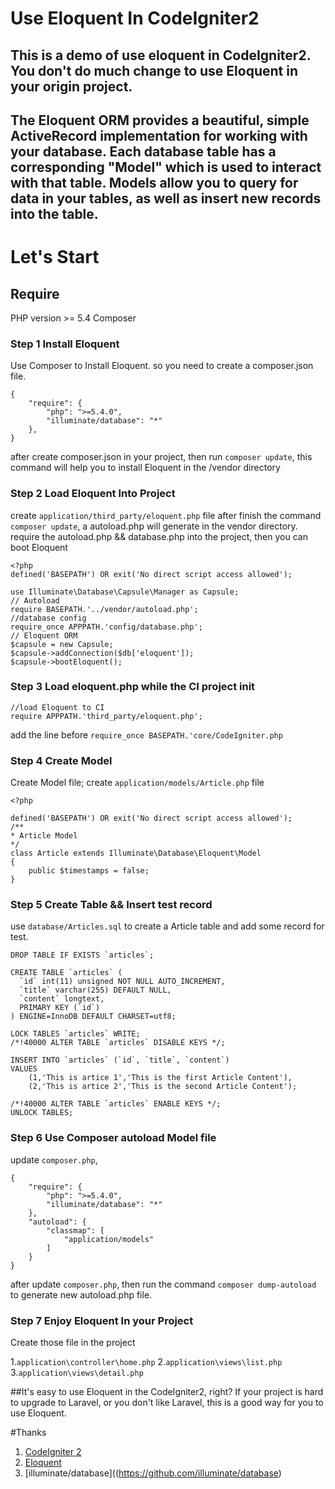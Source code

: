 # Use Eloquent In CodeIgniter2

## This is a demo of use eloquent in CodeIgniter2. You don't do much change to use Eloquent in your origin project.

## The Eloquent ORM provides a beautiful, simple ActiveRecord implementation for working with your database. Each database table has a corresponding "Model" which is used to interact with that table. Models allow you to query for data in your tables, as well as insert new records into the table.

# Let's Start

## Require
PHP version >= 5.4
Composer

### Step 1  Install Eloquent
Use Composer to Install Eloquent. so you need to create a composer.json file.

```
{
    "require": {
        "php": ">=5.4.0",
        "illuminate/database": "*"
    },
}

```
after create composer.json in your project, then run `composer update`, this command will help you to install Eloquent in the /vendor directory

### Step 2  Load Eloquent Into Project
create `application/third_party/eloquent.php` file
after finish the command `composer update`, a autoload.php will generate in the vendor directory.
require the autoload.php && database.php into the project,
then you can boot Eloquent

```
<?php
defined('BASEPATH') OR exit('No direct script access allowed');

use Illuminate\Database\Capsule\Manager as Capsule;
// Autoload
require BASEPATH.'../vendor/autoload.php';
//database config
require_once APPPATH.'config/database.php';
// Eloquent ORM
$capsule = new Capsule;
$capsule->addConnection($db['eloquent']);
$capsule->bootEloquent();

```

### Step 3  Load eloquent.php while the CI project init

```
//load Eloquent to CI
require APPPATH.'third_party/eloquent.php';

```

add the line before `require_once BASEPATH.'core/CodeIgniter.php`


### Step 4 Create Model

Create Model file; create `application/models/Article.php` file

```
<?php

defined('BASEPATH') OR exit('No direct script access allowed');
/**
* Article Model
*/
class Article extends Illuminate\Database\Eloquent\Model
{
    public $timestamps = false;
}

```

### Step 5 Create Table && Insert test record

use `database/Articles.sql` to create a Article table and add some record for test.

```
DROP TABLE IF EXISTS `articles`;

CREATE TABLE `articles` (
  `id` int(11) unsigned NOT NULL AUTO_INCREMENT,
  `title` varchar(255) DEFAULT NULL,
  `content` longtext,
  PRIMARY KEY (`id`)
) ENGINE=InnoDB DEFAULT CHARSET=utf8;

LOCK TABLES `articles` WRITE;
/*!40000 ALTER TABLE `articles` DISABLE KEYS */;

INSERT INTO `articles` (`id`, `title`, `content`)
VALUES
    (1,'This is artice 1','This is the first Article Content'),
    (2,'This is artice 2','This is the second Article Content');

/*!40000 ALTER TABLE `articles` ENABLE KEYS */;
UNLOCK TABLES;
```

### Step 6  Use Composer autoload Model file
update `composer.php`,

```
{
    "require": {
        "php": ">=5.4.0",
        "illuminate/database": "*"
    },
    "autoload": {
        "classmap": [
            "application/models"
        ]
    }
}
```

after update `composer.php`, then run the command `composer dump-autoload` to generate new autoload.php file.


### Step 7  Enjoy Eloquent In your Project
Create those file in the project

1.`application\controller\home.php`
2.`application\views\list.php`
3.`application\views\detail.php`


##It's easy to use Eloquent in the CodeIgniter2, right?
If your project is hard to upgrade to Laravel, or you don't like Laravel, this is a good way for you to use Eloquent.


#Thanks
1. [CodeIgniter 2](http://www.codeigniter.com/download)
2. [Eloquent](https://laravel.com/docs/5.3/eloquent)
3. [illuminate/database]((https://github.com/illuminate/database)

